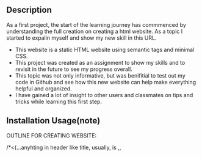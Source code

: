 ## Description
As a first project, the start of the learning journey has commmenced by understanding the full creation on creating a html website. As a topic I started to expalin myself and show my new skill in this URL.
- This website is a static HTML website using semantic tags and minimal CSS. 
- This project was created as an assignment to show my skills and to revisit in the future to see my progress overall.
- This topic was not only informative, but was benifitial to test out my code in Github and see how this new website can help make everything helpful and organized.
- I have gained a lot of insight to other users and classmates on tips and tricks while learning this first step.

## Installation Usage(note)
OUTLINE FOR CREATING WEBSITE:
<!DOCTYPE html>
<html lang="en-us">

<head>
  /*<(...anyhting in header like title, usually, is <meta>,<link>,<title>.)>*/
</head>

<body>
  /*<(...anything between "body" can be <div>,<p>,<h1>,...)>*/
</body>
  
</html>
  
  
## Credits
Bootcamp with UCSD Extention(First assignment on the first step to many website test during our long journey)
